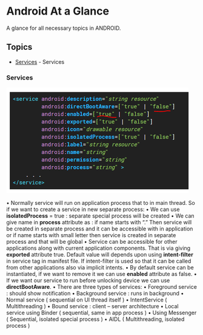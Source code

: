 # Android At a Glance

A glance for all necessary topics in ANDROID.

## Topics

* [Services](#services) - Services

### Services

![Services XML Attributes](./images/services.png?raw=true "Services XML Attributes in Manifest")

•	Normally service will run on application process that to in main thread. So if we want to create a service in new separate process:
    •   We can use <b>isolatedProcess</b> = true : separate special process will be created
    •   We can give name in <b>process</b> attribute as : if name starts with “.” Then service will be created in separate process and it can be accessible with in application or if name starts with small letter then service is created in separate process and that will be global
•	Service can be accessible for other applications along with current application components. That is via giving <b>exported</b> attribute true. Default value will depends upon using <b>intent-filter</b> in service tag in manifest file. If intent-filter is used so that it can be called from other applications also via implicit intents.
•	By default service can be instantiated, if we want to remove it we can use <b>enabled</b> attribute as false.
•	If we want our service to run before unlocking device we can use <b>directBootAware</b>.
•	There are three types of services:
    •   Foreground service : should show notification
    •   Background service : runs in background
        •	Normal service ( sequential on UI thread itself )
        •	IntentService ( Multithreading )
    •   Bound service : client – server architecture
        •   Local service using Binder ( sequential, same in app process )
        •   Using Messenger ( Sequential, isolated special process )
        •   AIDL ( Multithreading, isolated process )

